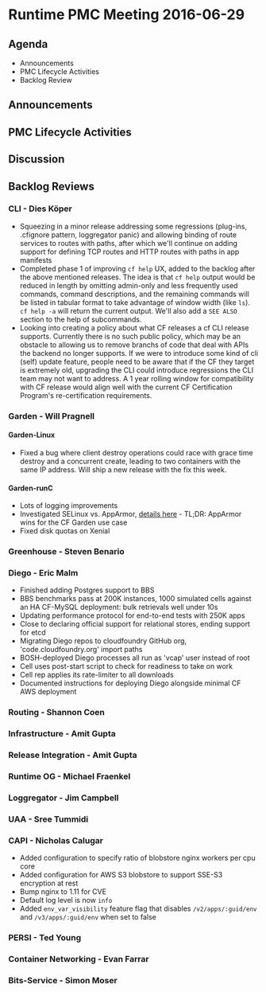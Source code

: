 # Runtime PMC Meeting 2016-06-29

## Agenda
* Announcements
* PMC Lifecycle Activities
* Backlog Review

## Announcements


## PMC Lifecycle Activities


## Discussion


## Backlog Reviews

### CLI - Dies Köper
- Squeezing in a minor release addressing some regressions (plug-ins, .cfignore pattern, loggregator panic) and allowing binding of route services to routes with paths, after which we'll continue on adding support for defining TCP routes and HTTP routes with paths in app manifests
- Completed phase 1 of improving `cf help` UX, added to the backlog after the above mentioned releases. The idea is that `cf help` output would be reduced in length by omitting admin-only and less frequently used commands, command descriptions, and the remaining commands will be listed in tabular format to take advantage of window width (like `ls`). `cf help -a` will return the current output. We'll also add a `SEE ALSO` section to the help of subcommands.
- Looking into creating a policy about what CF releases a cf CLI release supports. Currently there is no such public policy, which may be an obstacle to allowing us to remove branchs of code that deal with APIs the backend no longer supports. If we were to introduce some kind of cli (self) update feature, people need to be aware that if the CF they target is extremely old, upgrading the CLI could introduce regressions the CLI team may not want to address. A 1 year rolling window for compatibility with CF release would align well with the current CF Certification Program's re-certification requirements.

### Garden - Will Pragnell

#### Garden-Linux

- Fixed a bug where client destroy operations could race with grace time destroy and a concurrent create, leading to two containers with the same IP address. Will ship a new release with the fix this week.

#### Garden-runC

- Lots of logging improvements
- Investigated SELinux vs. AppArmor, [details here](https://www.pivotaltracker.com/story/show/118632171) - TL;DR: AppArmor wins for the CF Garden use case
- Fixed disk quotas on Xenial

### Greenhouse - Steven Benario

### Diego - Eric Malm

- Finished adding Postgres support to BBS
- BBS benchmarks pass at 200K instances, 1000 simulated cells against an HA CF-MySQL deployment: bulk retrievals well under 10s
- Updating performance protocol for end-to-end tests with 250K apps
- Close to declaring official support for relational stores, ending support for etcd
- Migrating Diego repos to cloudfoundry GitHub org, 'code.cloudfoundry.org' import paths
- BOSH-deployed Diego processes all run as 'vcap' user instead of root
- Cell uses post-start script to check for readiness to take on work
- Cell rep applies its rate-limiter to all downloads
- Documented instructions for deploying Diego alongside minimal CF AWS deployment


### Routing - Shannon Coen

### Infrastructure - Amit Gupta

### Release Integration - Amit Gupta

### Runtime OG - Michael Fraenkel

### Loggregator - Jim Campbell

### UAA - Sree Tummidi

### CAPI - Nicholas Calugar
- Added configuration to specify ratio of blobstore nginx workers per cpu core
- Added configuration for AWS S3 blobstore to support SSE-S3 encryption at rest
- Bump nginx to 1.11 for CVE
- Default log level is now `info`
- Added `env_var_visibility` feature flag that disables `/v2/apps/:guid/env` and `/v3/apps/:guid/env` when set to false

### PERSI - Ted Young

### Container Networking - Evan Farrar

### Bits-Service - Simon Moser
